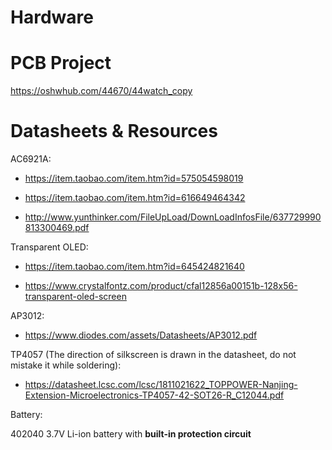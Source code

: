 # Hardware

# PCB Project

https://oshwhub.com/44670/44watch_copy

# Datasheets & Resources

AC6921A: 

- https://item.taobao.com/item.htm?id=575054598019

- https://item.taobao.com/item.htm?id=616649464342

- http://www.yunthinker.com/FileUpLoad/DownLoadInfosFile/637729990813300469.pdf

Transparent OLED: 

- https://item.taobao.com/item.htm?id=645424821640

- https://www.crystalfontz.com/product/cfal12856a00151b-128x56-transparent-oled-screen

AP3012:

- https://www.diodes.com/assets/Datasheets/AP3012.pdf

TP4057 (The direction of silkscreen is drawn in the datasheet, do not mistake it while soldering):

- https://datasheet.lcsc.com/lcsc/1811021622_TOPPOWER-Nanjing-Extension-Microelectronics-TP4057-42-SOT26-R_C12044.pdf

Battery:

402040 3.7V Li-ion battery with **built-in protection circuit** 

